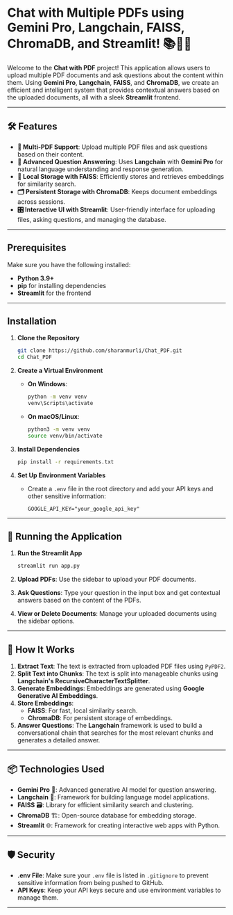 # Chat with Multiple PDFs using Gemini Pro, Langchain, FAISS, ChromaDB, and Streamlit! 📚🤖✨

Welcome to the **Chat with PDF** project! This application allows users to upload multiple PDF documents and ask questions about the content within them. Using **Gemini Pro**, **Langchain**, **FAISS**, and **ChromaDB**, we create an efficient and intelligent system that provides contextual answers based on the uploaded documents, all with a sleek **Streamlit** frontend.

---

## 🛠️ Features
- **📄 Multi-PDF Support**: Upload multiple PDF files and ask questions based on their content.
- **🧠 Advanced Question Answering**: Uses **Langchain** with **Gemini Pro** for natural language understanding and response generation.
- **💾 Local Storage with FAISS**: Efficiently stores and retrieves embeddings for similarity search.
- **🗂️ Persistent Storage with ChromaDB**: Keeps document embeddings across sessions.
- **🎛️ Interactive UI with Streamlit**: User-friendly interface for uploading files, asking questions, and managing the database.

---

## Prerequisites
Make sure you have the following installed:
- **Python 3.9+**
- **pip** for installing dependencies
- **Streamlit** for the frontend

---

## Installation

1. **Clone the Repository**
   ```bash
   git clone https://github.com/sharanmurli/Chat_PDF.git
   cd Chat_PDF
   ```

2. **Create a Virtual Environment**
   - **On Windows**:
     ```bash
     python -m venv venv
     venv\Scripts\activate
     ```
   - **On macOS/Linux**:
     ```bash
     python3 -m venv venv
     source venv/bin/activate
     ```

3. **Install Dependencies**
   ```bash
   pip install -r requirements.txt
   ```

4. **Set Up Environment Variables**
   - Create a `.env` file in the root directory and add your API keys and other sensitive information:
     ```
     GOOGLE_API_KEY="your_google_api_key"
     ```

---

## 🚀 Running the Application

1. **Run the Streamlit App**
   ```bash
   streamlit run app.py
   ```

2. **Upload PDFs**: Use the sidebar to upload your PDF documents.
3. **Ask Questions**: Type your question in the input box and get contextual answers based on the content of the PDFs.
4. **View or Delete Documents**: Manage your uploaded documents using the sidebar options.

---

## 🔧 How It Works
1. **Extract Text**: The text is extracted from uploaded PDF files using `PyPDF2`.
2. **Split Text into Chunks**: The text is split into manageable chunks using **Langchain's RecursiveCharacterTextSplitter**.
3. **Generate Embeddings**: Embeddings are generated using **Google Generative AI Embeddings**.
4. **Store Embeddings**: 
   - **FAISS**: For fast, local similarity search.
   - **ChromaDB**: For persistent storage of embeddings.
5. **Answer Questions**: The **Langchain** framework is used to build a conversational chain that searches for the most relevant chunks and generates a detailed answer.

---

## 📦 Technologies Used
- **Gemini Pro** 🤖: Advanced generative AI model for question answering.
- **Langchain** 🧩: Framework for building language model applications.
- **FAISS** 🗃️: Library for efficient similarity search and clustering.
- **ChromaDB** 🏗️: Open-source database for embedding storage.
- **Streamlit** 🌐: Framework for creating interactive web apps with Python.

---

## 🛡️ Security
- **.env File**: Make sure your `.env` file is listed in `.gitignore` to prevent sensitive information from being pushed to GitHub.
- **API Keys**: Keep your API keys secure and use environment variables to manage them.

---

